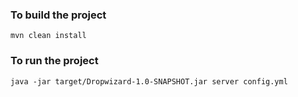 ### To build the project
`mvn clean install`

### To run the project 
`java -jar target/Dropwizard-1.0-SNAPSHOT.jar server config.yml`
